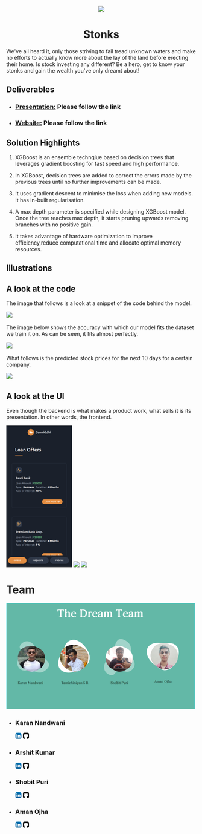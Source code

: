 <p align="center">
  <img width="300"  src="images/Logo.PNG">
  <h1 align= "center">Stonks</h1>
</p>
We've all heard it, only those striving to fail tread unknown waters and make no efforts to actually know more about the lay of the land before erecting their home. Is stock investing any different? Be a hero, get to know your stonks and gain the wealth you've only dreamt about!

## Deliverables

* ### [Presentation:](https://www.canva.com/design/DAEIzolMBu0/Aff8n0-juQ1MiF1ZEah5aw/view?utm_content=DAEIzolMBu0&utm_campaign=designshare&utm_medium=link&utm_source=sharebutton) Please follow the link
* ### [Website:](https://stonks-b00mgpmji.vercel.app/) Please follow the link


## Solution Highlights  


1. XGBoost is an ensemble technqiue based on decision trees that leverages gradient boosting for fast speed and high performance.


2. In XGBoost, decision trees are added to correct the errors made by the previous trees until no further improvements can be made.


3. It uses gradient descent to minimise the loss when adding new models. It has in-built regularisation.


4. A max depth parameter is specified while designing XGBoost model. Once the tree reaches max depth,
it starts pruning upwards removing branches with no positive gain.


5. It takes advantage of hardware optimization to improve efficiency,reduce computational time and allocate optimal memory resources.

## Illustrations


## A look at the code

The image that follows is a look at a snippet of the code behind the model.

<img src="images/codesnip.png">

The image below shows the accuracy with which our model fits the dataset we train it on. As can be seen, it fits almost perfectly.

<img src="images/trainfit.png">

What follows is the predicted stock prices for the next 10 days for a certain company.

<img src="images/forcsnip.png">



## A look at the UI

Even though the backend is what makes a product work, what sells it is its presentation. In other words, the frontend.
 
 <img src="images/home.png">
 
 <img src="images/pasttrend.png">
 
 <img src="images/forec.png">
 

# Team
<img src="images/Team.PNG">

 * ### Karan Nandwani 
   [<img src="images/linkedin.png">](https://www.linkedin.com/in/karan-nandwani-16aa66176/)     [<img src="images/github.png">](https://github.com/karannandwani)
 * ### Arshit Kumar
   [<img src="images/linkedin.png">](https://www.linkedin.com/in/arshit-kumar-477850177/)     [<img src="images/github.png">](https://github.com/arshit30)
 * ### Shobit Puri 
   [<img src="images/linkedin.png">](https://www.linkedin.com/in/shobit-puri-3b30bb18b/)     [<img src="images/github.png">](https://github.com/ScarletSpidey)
* ### Aman Ojha
   [<img src="images/linkedin.png">](https://www.linkedin.com/in/aman-ojha-2a0767191/)     [<img src="images/github.png">](https://github.com/Aman-Ojha)
